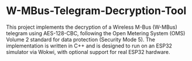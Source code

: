 # W-MBus-Telegram-Decryption-Tool
This project implements the decryption of a Wireless M-Bus (W-MBus) telegram using AES-128-CBC, following the Open Metering System (OMS) Volume 2 standard for data protection (Security Mode 5). The implementation is written in C++ and is designed to run on an ESP32 simulator via Wokwi, with optional support for real ESP32 hardware.
